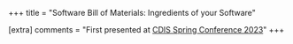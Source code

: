 +++
title = "Software Bill of Materials: Ingredients of your Software"

[extra]
comments = "First presented at <a href='https://www.kth.se/cdis/events/conferences/cdis-spring-conference-2023-1.1210464'>CDIS Spring Conference 2023</a>"
+++
